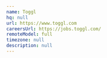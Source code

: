 ```yaml
---
name: Toggl
hq: null
url: https://www.toggl.com
careersUrl: https://jobs.toggl.com/
remoteModel: full
timezone: null
description: null
---
```

